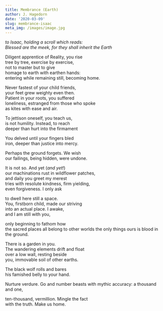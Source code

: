 ```yaml
---
title: Membrance (Earth)
author: J. Hagedorn
date: '2020-03-09'
slug: membrance-isaac
meta_img: /images/image.jpg
---
```


*to Isaac, holding a scroll which reads:*  
*Blessed are the meek, for they shall inherit the Earth*  

Diligent apprentice of Reality, you rise  
tree by tree, exercise by exercise,  
not to master but to give  
homage to earth with earthen hands:  
entering while remaining still, becoming home.  

Never fastest of your child friends,  
your feet grew weighty even then.  
Patient in your roots, you suffered  
loneliness, estranged from those who spoke  
as kites with ease and air.  

To jettison oneself, you teach us,  
is not humility.  Instead, to reach  
deeper than hurt into the firmament  

You delved until your fingers bled  
iron, deeper than justice into mercy.  

Perhaps the ground forgets.  We wish  
our failings, being hidden, were undone.    

It is not so. And yet (*and yet!*)  
our machinations rust in wildflower patches,  
and daily you greet my merest  
tries with resolute kindness, firm yielding,  
even forgiveness.  I only ask 

to dwell here still a space.  
You, firstborn child, made our striving  
into an actual place.  I awake,  
and I am still with you,  

only beginning to fathom how  
the sacred places all belong to other worlds
the only things ours is blood in the ground.

There is a garden in you.  
The wandering elements drift and float  
over a low wall, resting beside  
you, immovable soil of other earths.  

The black wolf rolls and bares  
his famished belly to your hand.

Nurture verdure.  Go and number beasts 
with mythic accuracy: a thousand and one,  

ten-thousand, vermillion.  Mingle the fact  
with the truth.  Make us home.  
